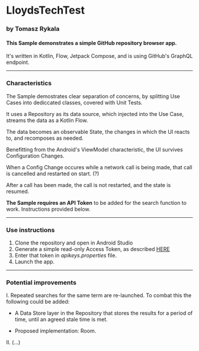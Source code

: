# LloydsTechTest

### by Tomasz Rykala

#### This Sample demonstrates a simple GitHub repository browser app.

It's written in Kotlin, Flow, Jetpack Compose, and is using GitHub's GraphQL endpoint.

____
### Characteristics

The Sample demostrates clear separation of concerns, by splitting Use Cases into dediccated classes, covered with Unit Tests.

It uses a Repository as its data source, which injected into the Use Case, streams the data as a Kotlin Flow.

The data becomes an observable State, the changes in which the UI reacts to, and recomposes as needed.

Benefitting from the Android's ViewModel characteristic, the UI survives Configuration Changes. 

When a Config Change occures while a network call is being made, that call is cancelled and restarted on start. (?)

After a call has been made, the call is not restarted, and the state is resumed.

**The Sample requires an API Token** to be added for the search function to work. Instructions provided below.
____
### Use instructions
1. Clone the repository and open in Android Studio
2. Generate a simple read-only Access Token, as described [HERE](https://docs.github.com/en/enterprise-server@3.4/authentication/keeping-your-account-and-data-secure/creating-a-personal-access-token)
3. Enter that token in *apikeys.properties* file.
4. Launch the app.

____

### Potential improvements

I. Repeated searches for the same term are re-launched. To combat this the following could be added:

- A Data Store layer in the Repository that stores the results for a period of time, until an agreed stale time is met.

- Proposed implementation: Room.

II. (...)
